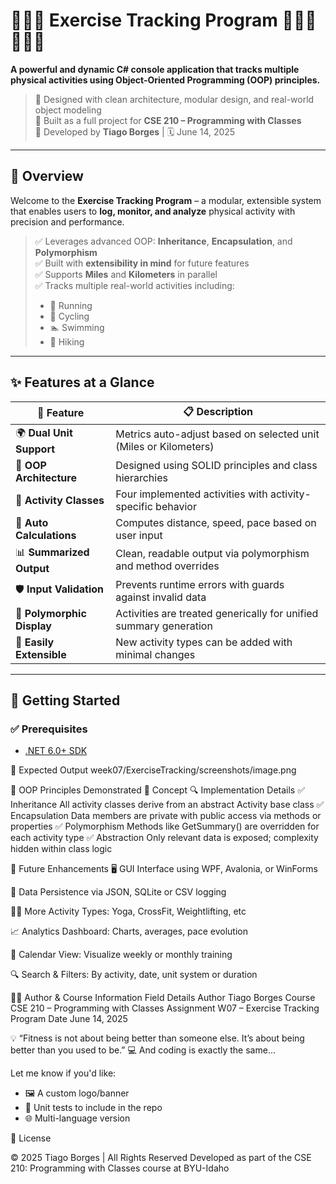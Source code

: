 # 🏃🏽‍♀️ Exercise Tracking Program 🚴🏽‍♂️🏊🏽‍♂️

**A powerful and dynamic C# console application that tracks multiple physical activities using Object-Oriented Programming (OOP) principles.**

> 🧠 Designed with clean architecture, modular design, and real-world object modeling  
> 🎯 Built as a full project for **CSE 210 – Programming with Classes**  
> 📅 Developed by **Tiago Borges** | 🗓️ June 14, 2025

---

## 📌 Overview

Welcome to the **Exercise Tracking Program** – a modular, extensible system that enables users to **log, monitor, and analyze** physical activity with precision and performance.

> ✅ Leverages advanced OOP: **Inheritance**, **Encapsulation**, and **Polymorphism**  
> ✅ Built with **extensibility in mind** for future features  
> ✅ Supports **Miles** and **Kilometers** in parallel  
> ✅ Tracks multiple real-world activities including:  
> - 🏃 Running  
> - 🚴 Cycling  
> - 🏊 Swimming  
> - 🥾 Hiking  

---

## ✨ Features at a Glance

| 🚀 Feature                | 📋 Description                                                                 |
|--------------------------|--------------------------------------------------------------------------------|
| 🌍 **Dual Unit Support**  | Metrics auto-adjust based on selected unit (Miles or Kilometers)               |
| 🧱 **OOP Architecture**   | Designed using SOLID principles and class hierarchies                         |
| 🏃 **Activity Classes**   | Four implemented activities with activity-specific behavior                    |
| 🧮 **Auto Calculations**  | Computes distance, speed, pace based on user input                            |
| 📊 **Summarized Output** | Clean, readable output via polymorphism and method overrides                  |
| 🛡️ **Input Validation**  | Prevents runtime errors with guards against invalid data                       |
| 🔁 **Polymorphic Display**| Activities are treated generically for unified summary generation              |
| 🔧 **Easily Extensible**  | New activity types can be added with minimal changes                          |

---

## 🏁 Getting Started

### ✅ Prerequisites

- [.NET 6.0+ SDK](https://dotnet.microsoft.com/download)


🧾 Expected Output
week07/ExerciseTracking/screenshots/image.png


🧠 OOP Principles Demonstrated
🧩 Concept	🔍 Implementation Details
✅ Inheritance	All activity classes derive from an abstract Activity base class
✅ Encapsulation	Data members are private with public access via methods or properties
✅ Polymorphism	Methods like GetSummary() are overridden for each activity type
✅ Abstraction	Only relevant data is exposed; complexity hidden within class logic


🔮 Future Enhancements
🖥️ GUI Interface using WPF, Avalonia, or WinForms

💾 Data Persistence via JSON, SQLite or CSV logging

💪🏽 More Activity Types: Yoga, CrossFit, Weightlifting, etc

📈 Analytics Dashboard: Charts, averages, pace evolution

📆 Calendar View: Visualize weekly or monthly training

🔍 Search & Filters: By activity, date, unit system or duration

👨‍💻 Author & Course Information
Field	Details
Author	Tiago Borges
Course	CSE 210 – Programming with Classes
Assignment	W07 – Exercise Tracking Program
Date	June 14, 2025


💡 “Fitness is not about being better than someone else. It’s about being better than you used to be.”
💻 And coding is exactly the same...

Let me know if you'd like:
- 🖼 A custom logo/banner
- 🧪 Unit tests to include in the repo
- 🌐 Multi-language version 

📄 License

© 2025 Tiago Borges | All Rights Reserved
Developed as part of the CSE 210: Programming with Classes course at BYU-Idaho
